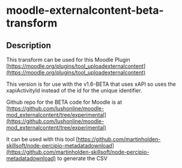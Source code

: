 # moodle-externalcontent-beta-transform

## Description
This transform can be used for this Moodle Plugin [https://moodle.org/plugins/tool_uploadexternalcontent](https://moodle.org/plugins/tool_uploadexternalcontent)

This version is for use with the v1.6-BETA that uses xAPI so uses the xapiActivityId instead of the id for the unique identifier.

Github repo for the BETA code for Moodle is at [https://github.com/lushonline/moodle-mod_externalcontent/tree/experimental](https://github.com/lushonline/moodle-mod_externalcontent/tree/experimental)

It can be used with this tool [https://github.com/martinholden-skillsoft/node-percipio-metadatadownload](https://github.com/martinholden-skillsoft/node-percipio-metadatadownload) to generate the CSV


